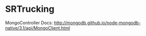 # SRTrucking

MongoController Docs: http://mongodb.github.io/node-mongodb-native/3.1/api/MongoClient.html
